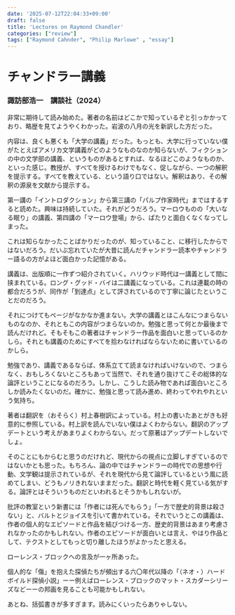 ```yaml
---
date: '2025-07-12T22:04:33+09:00'
draft: false
title: 'Lectures on Raymond Chandler'
categories: ["review"]
tags: ["Raymond Cahnder", "Philip Marlowe" , "essay"]
---
```


# チャンドラー講義
### 諏訪部浩一　講談社（2024）

非常に期待して読み始めた。著者の名前はどこかで知っているぞと引っかかっており、略歴を見てようやくわかった。岩波の八月の光を新訳した方だった。

内容は、良くも悪くも「大学の講義」だった。もっとも、大学に行っていない僕がたとえばアメリカ文学講義がどのようなものなのか知らないが、フィクションの中の文学部の講義、というものがあるとすれば、なるほどこのようなものか、といった感じ。教授が、すべてを授けるわけでもなく、促しながら、一つの解釈を提示する。すべてを教えている、という語り口ではない。解釈はあり、その解釈の源泉を文献から提示する。

第一講の「イントロダクション」から第三講の「パルプ作家時代」まではするすると読めた。興味は持続していた。それがどうだろう。マーロウものの「大いなる眠り」の講義、第四講の「マーロウ登場」から、ぱたりと面白くなくなってしまった。

これは知らなかったことばかりだったのが、知っていること、に移行したからではないだろう。だいぶ忘れていたが大昔に読んだチャンドラー読本やチャンドラー語るの方がよほど面白かった記憶がある。

講義は、出版順に一作ずつ紹介されていく。ハリウッド時代は一講義として間に挟まれている。ロング・グッド・バイは二講義になっている。これは連載の時の都合だろうが、同作が「到達点」として評されているので丁寧に論じたということだのだろう。

それにつけてもページがなかなか進まない。大学の講義とはこんなにつまらないものなのか、それともこの内容がつまらないのか。勉強と思って何とか最後まで読んだけれど。そもそもこの著者はチャンドラー作品を面白いと思っているのかしら。それとも講義のためにすべてを拾わなければならないために書いているのかしら。

勉強であり、講義であるならば、体系立てて読まなければいけないので、つまらなく、おもしろくないところもあって当然で、それを通り抜けてこその総体的な論評ということになるのだろう。しかし、こうした読み物であれば面白いところしか読みたくないのだ。確かに、勉強と思って読み進め、終わってやれやれという気持ち。

著者は翻訳を（おそらく）村上春樹訳によっている。村上の書いたあとがきも好意的に参照している。村上訳を読んでいない僕はよくわからない。翻訳のアップデートという考えがあまりよくわからない。だって原著はアップデートしないでしょ。

そのことにもからむと思うのだけれど、現代からの視点に立脚しすぎているのではないかとも思った。もちろん、論の中ではチャンドラーの時代での思想や行動、文学観は提示されているが、それを現代から見て論評しているという風に読めてしまい、どうもノリきれないままだった。翻訳と時代を軽く見ている気がする。論評とはそういうものだといわれるとそうかもしれないが。

批評の教室という新書には「作者には死んでもらう」「一方で歴史的背景は殺さない」と、バルトとジョイスを引いて書かれている。それでいうとこの講義は、作者の個人的なエピソードと作品を結びつける一方、歴史的背景はあまり考慮されなかったのかもしれない。作者のエピソードが面白いとは言え、やはり作品として、テクストとしてもっと切り離したほうがよかったと思える。

ローレンス・ブロックへの言及が一ヶ所あった。

個人的な「傷」を抱えた探偵たちが頻出する六〇年代以降の「（ネオ・）ハードボイルド探偵小説」ーー例えばローレンス・ブロックのマット・スカダーシリーズなどーーの邦画を見ることも可能かもしれない。

あとね、括弧書きが多すぎます。読みにくいったらありゃしない。
